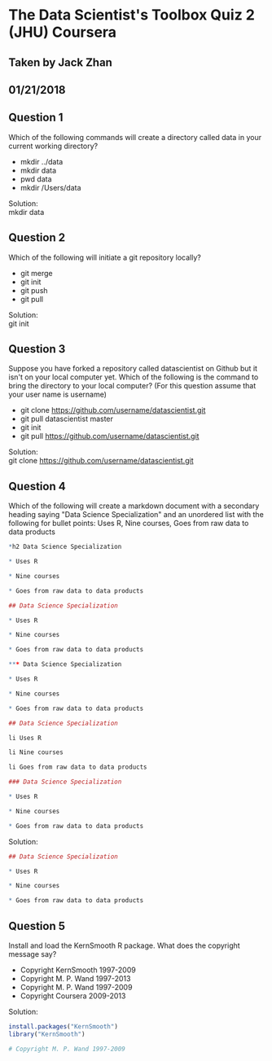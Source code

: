 # The Data Scientist's Toolbox Quiz 2 (JHU) Coursera
## Taken by Jack Zhan
## 01/21/2018

Question 1
----------
Which of the following commands will create a directory called data in your current working directory?
* mkdir ../data
* mkdir data
* pwd data
* mkdir /Users/data

Solution: </br>
mkdir data

Question 2
----------
Which of the following will initiate a git repository locally?
* git merge
* git init
* git push
* git pull

Solution: </br>
git init

Question 3
----------
Suppose you have forked a repository called datascientist on Github but it isn't on your local computer yet. Which of the following is the command to bring the directory to your local computer?
(For this question assume that your user name is username)
* git clone https://github.com/username/datascientist.git
* git pull datascientist master
* git init
* git pull https://github.com/username/datascientist.git

Solution: </br>
git clone https://github.com/username/datascientist.git

Question 4
----------
Which of the following will create a markdown document with a secondary heading saying "Data Science Specialization" and an unordered list with the following for bullet points: Uses R, Nine courses, Goes from raw data to data products
```R
*h2 Data Science Specialization

* Uses R

* Nine courses

* Goes from raw data to data products
```

```R
## Data Science Specialization

* Uses R

* Nine courses

* Goes from raw data to data products
```

```R
*** Data Science Specialization

* Uses R

* Nine courses

* Goes from raw data to data products
```

```R
## Data Science Specialization

li Uses R

li Nine courses

li Goes from raw data to data products
```

```R
### Data Science Specialization

* Uses R

* Nine courses

* Goes from raw data to data products
```

Solution:
```R
## Data Science Specialization

* Uses R

* Nine courses

* Goes from raw data to data products
```

Question 5
----------
Install and load the KernSmooth R package. What does the copyright message say?

* Copyright KernSmooth 1997-2009
* Copyright M. P. Wand 1997-2013
* Copyright M. P. Wand 1997-2009
* Copyright Coursera 2009-2013

Solution: </br>
```R
install.packages("KernSmooth")
library("KernSmooth")

# Copyright M. P. Wand 1997-2009
```